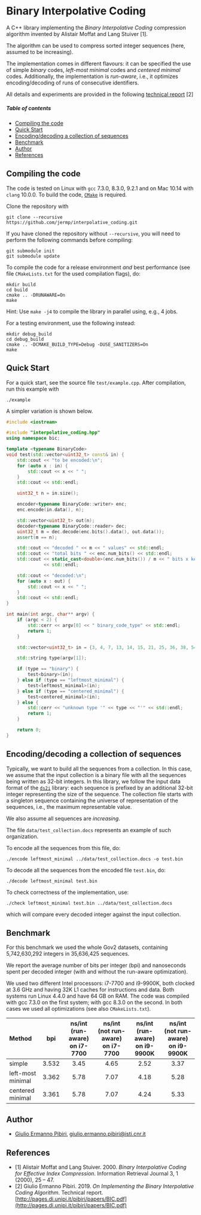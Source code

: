 Binary Interpolative Coding
===========================

A C++ library implementing the *Binary Interpolative Coding* compression algorithm invented by Alistair Moffat and Lang Stuiver [1].

The algorithm can be used to compress sorted integer sequences (here,
assumed to be increasing).

The implementation comes in different flavours:
it can be specified the use of
simple *binary* codes, *left-most minimal* codes and *centered minimal* codes.
Additionally, the implementation is *run-aware*, i.e.,
it optimizes encoding/decoding of runs of consecutive identifiers.

All details and experiments are provided in the following [technical report](http://pages.di.unipi.it/pibiri/papers/BIC.pdf) [2]

##### Table of contents
* [Compiling the code](#compiling-the-code)
* [Quick Start](#quick-start)
* [Encoding/decoding a collection of sequences](#encoding/decoding-a-collection-of-sequences)
* [Benchmark](#benchmark)
* [Author](#author)
* [References](#references)

Compiling the code
------------------

The code is tested on Linux with `gcc` 7.3.0, 8.3.0, 9.2.1 and on Mac 10.14 with `clang` 10.0.0.
To build the code, [`CMake`](https://cmake.org/) is required.

Clone the repository with

	git clone --recursive https://github.com/jermp/interpolative_coding.git

If you have cloned the repository without `--recursive`, you will need to perform the following commands before
compiling:

    git submodule init
    git submodule update

To compile the code for a release environment *and* best performance (see file `CMakeLists.txt` for the used compilation flags), do:

    mkdir build
    cd build
    cmake .. -DRUNAWARE=On
    make

Hint: Use `make -j4` to compile the library in parallel using, e.g., 4 jobs.

For a testing environment, use the following instead:

    mkdir debug_build
    cd debug_build
    cmake .. -DCMAKE_BUILD_TYPE=Debug -DUSE_SANITIZERS=On
    make

Quick Start
-------

For a quick start, see the source file `test/example.cpp`.
After compilation, run this example with

	./example

A simpler variation is shown below.

```C++
#include <iostream>

#include "interpolative_coding.hpp"
using namespace bic;

template <typename BinaryCode>
void test(std::vector<uint32_t> const& in) {
    std::cout << "to be encoded:\n";
    for (auto x : in) {
        std::cout << x << " ";
    }
    std::cout << std::endl;

    uint32_t n = in.size();

    encoder<typename BinaryCode::writer> enc;
    enc.encode(in.data(), n);

    std::vector<uint32_t> out(n);
    decoder<typename BinaryCode::reader> dec;
    uint32_t m = dec.decode(enc.bits().data(), out.data());
    assert(m == n);

    std::cout << "decoded " << m << " values" << std::endl;
    std::cout << "total bits " << enc.num_bits() << std::endl;
    std::cout << static_cast<double>(enc.num_bits()) / m << " bits x key"
              << std::endl;

    std::cout << "decoded:\n";
    for (auto x : out) {
        std::cout << x << " ";
    }
    std::cout << std::endl;
}

int main(int argc, char** argv) {
    if (argc < 2) {
        std::cerr << argv[0] << " binary_code_type" << std::endl;
        return 1;
    }

    std::vector<uint32_t> in = {3, 4, 7, 13, 14, 15, 21, 25, 36, 38, 54, 62};

    std::string type(argv[1]);

    if (type == "binary") {
        test<binary>(in);
    } else if (type == "leftmost_minimal") {
        test<leftmost_minimal>(in);
    } else if (type == "centered_minimal") {
        test<centered_minimal>(in);
    } else {
        std::cerr << "unknown type '" << type << "'" << std::endl;
        return 1;
    }

    return 0;
}
```

Encoding/decoding a collection of sequences
----------------------------------

Typically, we want to build all the sequences from
a collection.
In this case, we assume that the input collection
is a binary file with all the sequences being written
as 32-bit integers. In this library, we follow the
input data format of the [`ds2i`](https://github.com/ot/ds2i) library:
each sequence is prefixed by an additional
32-bit integer representing the size of the sequence.
The collection file starts with a singleton sequence
containing the universe of representation of the sequences, i.e., the maximum representable value.

We also assume all sequences are *increasing*.

The file `data/test_collection.docs` represents an example of
such organization.

To encode all the sequences from this file, do:

	./encode leftmost_minimal ../data/test_collection.docs -o test.bin

To decode all the sequences from the encoded file `test.bin`, do:

	./decode leftmost_minimal test.bin

To check correctness of the implementation, use:

	./check leftmost_minimal test.bin ../data/test_collection.docs

which will compare every decoded integer against the input collection.

Benchmark
------
For this benchmark we used the whole Gov2 datasets, containing
5,742,630,292 integers in 35,636,425 sequences.

We report the average number of bits per integer (bpi)
and nanoseconds spent per decoded integer (with and without the
run-aware optimization).

We used two different Intel processors: i7-7700
and i9-9900K, both clocked at 3.6 GHz and having 32K L1 caches for
instructions and data.
Both systems run Linux 4.4.0 and have 64 GB on RAM.
The code was compiled with gcc 7.3.0 on the first
system; with gcc 8.3.0 on the second.
In both cases we used all optimizations
(see also `CMakeLists.txt`).

|**Method**        |**bpi** | **ns/int (run-aware) on i7-7700**  | **ns/int (not run-aware) on i7-7700**| **ns/int (run-aware) on i9-9900K** | **ns/int (not run-aware) on i9-9900K**|
|:-----------------|:------:|:------------------:|:------:|:-----:|:-----:|
|simple            |3.532   | 3.45               | 4.65   | 2.52  | 3.37  |
|left-most minimal |3.362   | 5.78               | 7.07   | 4.18  | 5.28  |
|centered minimal  |3.361   | 5.78               | 7.07   | 4.24  | 5.33  |

Author
------
* [Giulio Ermanno Pibiri](http://pages.di.unipi.it/pibiri/), <giulio.ermanno.pibiri@isti.cnr.it>

References
-------
* [1] Alistair Moffat and Lang Stuiver. 2000. *Binary Interpolative Coding for Effective Index Compression*. Information Retrieval Journal 3, 1 (2000), 25 – 47.
* [2] Giulio Ermanno Pibiri. 2019. *On Implementing the Binary Interpolative Coding Algorithm*. Technical report. [http://pages.di.unipi.it/pibiri/papers/BIC.pdf](http://pages.di.unipi.it/pibiri/papers/BIC.pdf)
